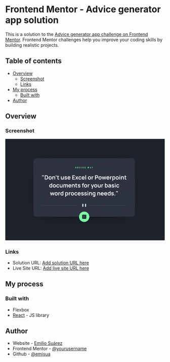 # Frontend Mentor - Advice generator app solution

This is a solution to the [Advice generator app challenge on Frontend Mentor](https://www.frontendmentor.io/challenges/advice-generator-app-QdUG-13db). Frontend Mentor challenges help you improve your coding skills by building realistic projects.

## Table of contents

- [Overview](#overview)
  - [Screenshot](#screenshot)
  - [Links](#links)
- [My process](#my-process)
  - [Built with](#built-with)
- [Author](#author)


## Overview

### Screenshot

![](./screenshot.png)


### Links

- Solution URL: [Add solution URL here](https://6277dc5075651d5f2f7d34cf--majestic-bonbon-503ecd.netlify.app/)
- Live Site URL: [Add live site URL here](https://6277dc5075651d5f2f7d34cf--majestic-bonbon-503ecd.netlify.app/)

## My process

### Built with

- Flexbox
- [React](https://reactjs.org/) - JS library


## Author

- Website - [Emilio Suárez](https://www.emisua.dev)
- Frontend Mentor - [@yourusername](https://www.frontendmentor.io/profile/emisua)
- Github - [@emisua](https://github.com/emisua)